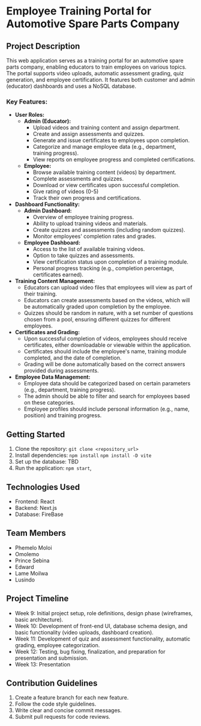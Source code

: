 #   Employee Training Portal for Automotive Spare Parts Company

##   Project Description

This web application serves as a training portal for an automotive spare parts company, enabling educators to train employees on various topics. The portal supports video uploads, automatic assessment grading, quiz generation, and employee certification.  It features both customer and admin (educator) dashboards and uses a NoSQL database.

###   Key Features:

* **User Roles:**
    * **Admin (Educator):**
        * Upload videos and training content and assign department. 
        * Create and assign assessments and quizzes. 
        * Generate and issue certificates to employees upon completion. 
        * Categorize and manage employee data (e.g., department, training progress). 
        * View reports on employee progress and completed certifications. 
    * **Employee:**
        * Browse available training content (videos) by department. 
        * Complete assessments and quizzes. 
        * Download or view certificates upon successful completion. 
        * Give rating of videos (0-5) 
        * Track their own progress and certifications. 
* **Dashboard Functionality:**
    * **Admin Dashboard:**
        * Overview of employee training progress. 
        * Ability to upload training videos and materials. 
        * Create quizzes and assessments (including random quizzes). 
        * Monitor employees' completion rates and grades. 
    * **Employee Dashboard:**
        * Access to the list of available training videos. 
        * Option to take quizzes and assessments. 
        * View certification status upon completion of a training module. 
        * Personal progress tracking (e.g., completion percentage, certificates earned). 
* **Training Content Management:**
    * Educators can upload video files that employees will view as part of their training. 
    * Educators can create assessments based on the videos, which will be automatically graded upon completion by the employee. 
    * Quizzes should be random in nature, with a set number of questions chosen from a pool, ensuring different quizzes for different employees.
* **Certificates and Grading:**
    * Upon successful completion of videos, employees should receive certificates, either downloadable or viewable within the application.
    * Certificates should include the employee's name, training module completed, and the date of completion. 
    * Grading will be done automatically based on the correct answers provided during assessments. 
* **Employee Data Management:**
    * Employee data should be categorized based on certain parameters (e.g., department, training progress). 
    * The admin should be able to filter and search for employees based on these categories. 
    * Employee profiles should include personal information (e.g., name, position) and training progress. 

##   Getting Started

1.  Clone the repository: `git clone <repository_url>`
2.  Install dependencies: `npm install`
                          `npm install -D vite`
3.  Set up the database: TBD
4.  Run the application: `npm start`,

##   Technologies Used

* Frontend:  React
* Backend:  Next.js
* Database:  FireBase


##   Team Members

* Phemelo Moloi
* Omolemo
* Prince Sebina
* Edward
* Lame Moilwa
* Lusindo

##   Project Timeline

* Week 9: Initial project setup, role definitions, design phase (wireframes, basic architecture). 
* Week 10: Development of front-end UI, database schema design, and basic functionality (video uploads, dashboard creation). 
* Week 11: Development of quiz and assessment functionality, automatic grading, employee categorization. 
* Week 12: Testing, bug fixing, finalization, and preparation for presentation and submission. 
* Week 13: Presentation 

##   Contribution Guidelines

1.  Create a feature branch for each new feature.
2.  Follow the code style guidelines.
3.  Write clear and concise commit messages.
4.  Submit pull requests for code reviews.
